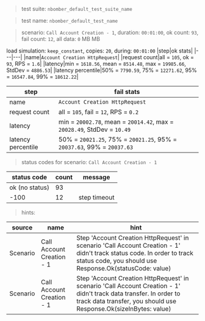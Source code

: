 > test suite: `nbomber_default_test_suite_name`

> test name: `nbomber_default_test_name`

> scenario: `Call Account Creation - 1`, duration: `00:01:00`, ok count: `93`, fail count: `12`, all data: `0` MB MB

load simulation: `keep_constant`, copies: `20`, during: `00:01:00`
|step|ok stats|
|---|---|
|name|`Account Creation HttpRequest`|
|request count|all = `105`, ok = `93`, RPS = `1.6`|
|latency|min = `1618.56`, mean = `8514.48`, max = `19985.66`, StdDev = `4886.53`|
|latency percentile|50% = `7790.59`, 75% = `12271.62`, 95% = `16547.84`, 99% = `18612.22`|

|step|fail stats|
|---|---|
|name|`Account Creation HttpRequest`|
|request count|all = `105`, fail = `12`, RPS = `0.2`|
|latency|min = `20002.78`, mean = `20014.42`, max = `20028.49`, StdDev = `10.49`|
|latency percentile|50% = `20021.25`, 75% = `20021.25`, 95% = `20037.63`, 99% = `20037.63`|
> status codes for scenario: `Call Account Creation - 1`

|status code|count|message|
|---|---|---|
|ok (no status)|93||
|-100|12|step timeout|

> hints:

|source|name|hint|
|---|---|---|
|Scenario|Call Account Creation - 1|Step 'Account Creation HttpRequest' in scenario 'Call Account Creation - 1' didn't track status code. In order to track status code, you should use Response.Ok(statusCode: value)|
|Scenario|Call Account Creation - 1|Step 'Account Creation HttpRequest' in scenario 'Call Account Creation - 1' didn't track data transfer. In order to track data transfer, you should use Response.Ok(sizeInBytes: value)|
